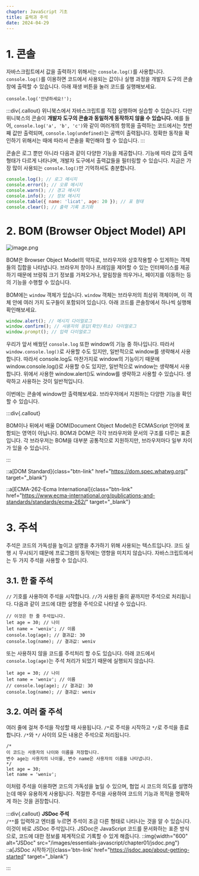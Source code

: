 ```yaml
---
chapter: JavaScript 기초
title: 출력과 주석
date: 2024-04-29
---
```


# 1. 콘솔

자바스크립트에서 값을 출력하기 위해서는 `console.log()`를 사용합니다. `console.log()`를 이용하면 코드에서 사용되는 값이나 실행 과정을 개발자 도구의 콘솔 창에 출력할 수 있습니다. 아래 재생 버튼을 눌러 코드를 실행해보세요.

```javascript-exec
console.log('안녕하세요!');
```

:::div{.callout}
위니북스에서 자바스크립트를 직접 실행하며 실습할 수 있습니다. 다만 위니북스의 콘솔이 **개발자 도구의 콘솔과 동일하게 동작하지 않을 수 있습니다.** 예를 들어, `console.log('a', 'b', 'c')`와 같이 여러개의 항목을 출력하는 코드에서는 첫번째 값만 출력되며, `console.log(undefined)`는 공백이 출력됩니다. 정확한 동작을 확인하기 위해서는 때에 따라서 콘솔을 확인해야 할 수 있습니다.
:::

콘솔은 로그 뿐만 아니라 다음과 같이 다양한 기능을 제공합니다. 기능에 따라 값의 출력 형태가 다르게 나타나며, 개발자 도구에서 출력값들을 필터링할 수 있습니다. 지금은 가장 많이 사용되는 `console.log()`만 기억하셔도 충분합니다.

```jsx
console.log(); // 로그 메시지
console.error(); // 오류 메시지
console.warn(); // 경고 메시지
console.info(); // 정보 메시지
console.table({ name: 'licat', age: 20 }); // 표 형태
console.clear(); // 출력 기록 초기화
```

# 2. BOM (Browser Object Model) API

![image.png](/images/essentials-javascript/chapter10/image.png)

BOM은 Browser Object Model의 약자로, 브라우저와 상호작용할 수 있게하는 객체들의 집합을 나타냅니다. 브라우저 창이나 프레임을 제어할 수 있는 인터페이스를 제공하기 때문에 브랑줘 크기 정보를 가져오거나, 알림창을 띄우거나, 페이지를 이동하는 등의 기능을 수행할 수 있습니다.

BOM에는 `window` 객체가 있습니다. `window` 객체는 브라우저의 최상위 객체이며, 이 객체 안에 여러 가지 도구들이 포함되어 있습니다. 아래 코드를 콘솔창에서 하나씩 실행해 확인해보세요.

```jsx
window.alert(); // 메시지 다이얼로그
window.confirm(); // 사용자의 응답(확인/취소) 다이얼로그
window.prompt(); // 입력 다이얼로그
```

우리가 앞서 배웠던 `console.log` 또한 window의 기능 중 하나입니다. 따라서 `window.console.log()`로 사용할 수도 있지만, 일반적으로 window를 생략해서 사용합니다. 따라서
console.log도 마찬가지로 window의 기능이기 때문에 window.console.log()로 사용할 수도 있지만, 일반적으로 window는 생략해서 사용합니다. 위에서 사용한 window.alert()도 window를 생략하고 사용할 수 있습니다. 생략하고 사용하는 것이 일반적입니다.

이번에는 콘솔에 window만 출력해보세요. 브라우저에서 지원하는 다양한 기능을 확인할 수 있습니다.

:::div{.callout}

BOM이나 뒤에서 배울 DOM(Document Object Model)은 ECMAScript 언어에 포함되는 영역이 아닙니다. BOM과 DOM은 각각 브라우저와 문서의 구조를 다루는 표준입니다. 각 브라우저는 BOM을 대부분 공통적으로 지원하지만, 브라우저마다 일부 차이가 있을 수 있습니다.

:::

::a[DOM Standard]{class="btn-link" href="https://dom.spec.whatwg.org/" target="\_blank"}

::a[ECMA-262-Ecma International]{class="btn-link" href="https://www.ecma-international.org/publications-and-standards/standards/ecma-262/" target="\_blank"}

# 3. 주석

주석은 코드의 가독성을 높이고 설명을 추가하기 위해 사용되는 텍스트입니다. 코드 실행 시 무시되기 떄문에 프로그램의 동작에는 영향을 미치지 않습니다. 자바스크립트에서는 두 가지 주석을 사용할 수 있습니다.

## 3.1. 한 줄 주석

`//` 기호를 사용하여 주석을 시작합니다. `//`가 사용된 줄의 끝까지만 주석으로 처리됩니다.
다음과 같이 코드에 대한 설명을 주석으로 나타낼 수 있습니다.

```javascript-exec
// 이것은 한 줄 주석입니다.
let age = 30; // 나이
let name = 'weniv'; // 이름
console.log(age); // 결과값: 30
console.log(name); // 결과값: weniv
```

또는 사용하지 않을 코드를 주석처리 할 수도 있습니다. 아래 코드에서 `console.log(age)`는 주석 처리가 되었기 때문에 실행되지 않습니다.

```javascript-exec
let age = 30; // 나이
let name = 'weniv'; // 이름
// console.log(age); // 결과값: 30
console.log(name); // 결과값: weniv
```

## 3.2. 여러 줄 주석

여러 줄에 걸쳐 주석을 작성할 때 사용됩니다. `/*`로 주석을 시작하고 `*/`로 주석을 종료합니다. `/*`와 `*/` 사이의 모든 내용은 주석으로 처리됩니다.

```javascript-exec
/*
이 코드는 사용자의 나이와 이름을 저장합니다.
변수 age는 사용자의 나이를, 변수 name은 사용자의 이름을 나타냅니다.
*/
let age = 30;
let name = 'weniv';
```

이처럼 주석을 이용하면 코드의 가독성을 높일 수 있으며, 협업 시 코드의 의도를 설명하는데 매우 유용하게 사용됩니다. 적절한 주석을 사용하여 코드의 기능과 목적을 명확하게 하는 것을 권장합니다.

:::div{.callout}
**JSDoc 주석**  
`/**`를 입력하고 엔터를 누르면 주석이 조금 다른 형태로 나타나는 것을 알 수 있습니다. 이것이 바로 JSDoc 주석입니다. JSDoc은 JavaScript 코드를 문서화하는 표준 방식으로, 코드에 대한 정보를 체계적으로 기록할 수 있게 해줍니다.
::img{width="600" alt="JSDoc" src="/images/essentials-javascript/chapter01/jsdoc.png"}
::a[JSDoc 시작하기]{class='btn-link' href="https://jsdoc.app/about-getting-started" target="\_blank"}

:::
